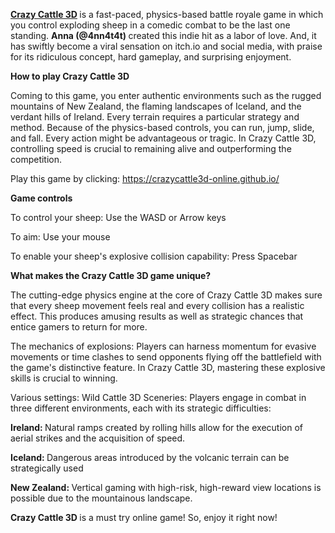 <strong> [Crazy Cattle 3D](https://crazycattle3d-online.github.io/) </strong> is a fast-paced, physics-based battle royale game in which you control exploding sheep in a comedic combat to be the last one standing. <strong> Anna (@4nn4t4t) </strong> created this indie hit as a labor of love. And, it has swiftly become a viral sensation on itch.io and social media, with praise for its ridiculous concept, hard gameplay, and surprising enjoyment.

<strong> How to play Crazy Cattle 3D </strong>

Coming to this game, you enter authentic environments such as the rugged mountains of New Zealand, the flaming landscapes of Iceland, and the verdant hills of Ireland. 
Every terrain requires a particular strategy and method. 
Because of the physics-based controls, you can run, jump, slide, and fall. Every action might be advantageous or tragic. 
In Crazy Cattle 3D, controlling speed is crucial to remaining alive and outperforming the competition.

Play this game by clicking: https://crazycattle3d-online.github.io/

<strong> Game controls </strong>

To control your sheep: Use the WASD or Arrow keys

To aim: Use your mouse

To enable your sheep's explosive collision capability: Press Spacebar

<strong> What makes the Crazy Cattle 3D game unique? </strong>

The cutting-edge physics engine at the core of Crazy Cattle 3D makes sure that every sheep movement feels real and every collision has a realistic effect. This produces amusing results as well as strategic chances that entice gamers to return for more.

The mechanics of explosions: Players can harness momentum for evasive movements or time clashes to send opponents flying off the battlefield with the game's distinctive feature. In Crazy Cattle 3D, mastering these explosive skills is crucial to winning.

Various settings: Wild Cattle 3D Sceneries: Players engage in combat in three different environments, each with its strategic difficulties:

<strong> Ireland: </strong> Natural ramps created by rolling hills allow for the execution of aerial strikes and the acquisition of speed.

<strong> Iceland: </strong> Dangerous areas introduced by the volcanic terrain can be strategically used 

<strong> New Zealand: </strong> Vertical gaming with high-risk, high-reward view locations is possible due to the mountainous landscape. 

<strong> Crazy Cattle 3D </strong> is a must try online game! So, enjoy it right now!
